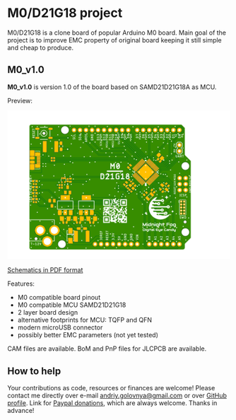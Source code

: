 # M0/D21G18 project

M0/D21G18 is a clone board of popular Arduino M0 board.
Main goal of the project is to improve EMC property of original board keeping it still simple and cheap to produce.

## M0_v1.0

**M0_v1.0** is version 1.0 of the board based on SAMD21D21G18A as MCU.

Preview:

![M0_v1.0 preview](M0_v1.0.png)

[Schematics in PDF format](M0_v1.0.pdf)

Features:

- M0 compatible board pinout
- M0 compatible MCU SAMD21D21G18
- 2 layer board design
- alternative footprints for MCU: TQFP and QFN
- modern microUSB connector
- possibly better EMC parameters (not yet tested)

CAM files are available.
BoM and PnP files for JLCPCB are available.

## How to help

Your contributions as code, resources or finances are welcome!
Please contact me directly over e-mail andriy.golovnya@gmail.com or over [GitHub profile](https://github.com/red-scorp).
Link for [Paypal donations](http://paypal.me/redscorp), which are always welcome.
Thanks in advance!
